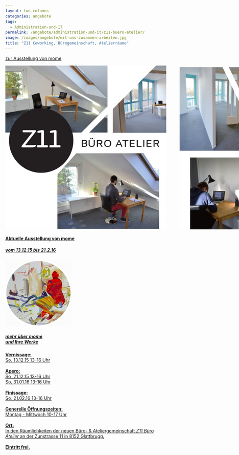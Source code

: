 ```yaml
---
layout: two-columns
categories: angebote
tags:
  - Administration-und-IT
permalink: /angebote/administration-und-it/z11-buero-atelier/
image: /images/angebote/mit-uns-zusammen-arbeiten.jpg
title: "Z11 Coworking, Bürogemeinschaft, Atelierräume"
---
```

<p class="hide-for-large-up"><a href="#mome"><i class="fi-arrow-right"></i> zur Ausstellung von mome</a></p>
<div class="row">
<div class="large-8 columns">
<img alt="Z11 Büro Atelier" src="/images/angebote/z11-buero-atelier/angebot/z11-1.jpg" /><br><br>
<img alt="Z11 Büro Atelier" src="/images/angebote/z11-buero-atelier/angebot/z11-2.jpg" />
<p><br>Wir vom <i>Z11 Büro Atelier</i> bieten dir eine anregende, flexible Arbeitsumgebung ab 220.- Fr./Mt.</p>
<p>Nebst dem kreativen, unternehmerischen Umfeld profitierst du ausserdem von der komplett ausgebauten Büro und IT-Infrastruktur.</p>
<p>Wechselnde Kunstausstellungen und ein kleines Lebensmittelsortiment (Bio) kreieren eine inspirierende Arbeitsatmosphäre.</p>

<a href="/ueber-uns/kontakt/" class="button"><i class="fi-arrow-right"></i> Kontaktiere uns für eine Besichtigung!</a>

<h2>Das ist Z11</h2>
<ul>
<li>Komplett eingerichteter Arbeitsplatz oder leerer Büroraum</li>
<li>Abschliessbare Räume à 15-30 m2 (Einzel- oder Mehrfachbelegung möglich)</li>
<li>Sofort bezugsfertig</li>
<li>Zugang 24/7</li>
<li>Sitzungsraum</li>
<li>WLAN, Drucker, Kopierer, Scanner</li>
<li>Gemeinschaftsraum mit Terrasse</li>
<li>Kleine Küche mit Kühlschrank und vorhandenem Geschirr</li>
<li>Vielfältige ÖV Anbindung mit Tram 10, 11, 12 und Bus 761, 759, 781</li>
</ul>

<h2>Z11's Spezialitäten</h2>
<ul>
<li>3D Drucker</li>
<li>Bio-Lebensmittelverkauf</li>
<li>Wechselnde Kunstausstellung</li>
<li>Naherholung in unmittelbarer Nähe (Glattpark)</li>
<li>Briefkasten zur Mitbenutzung</li>
</ul>

<h2>Hier ist Z11</h2>
<p>Z11 Büro Atelier<br>
<a target="_blank" href="http://map.search.ch/Glattbrugg,Zunstr.11">Zunstrasse 11<br>8152 Glattbrugg</a><br>
044 534 64 54<br>
<a href="mailto:info@baz11.ch">info@baz11.ch</a><br>
<a href="http//www.baz11.ch">www.baz11.ch</a><br>
</p>

</div>
<!-- mome  -->
<div class="panel large-4 columns" style="background-color: transparent;">
<a name="mome" target="_blank" href="http://www.mome-art.com/">
<h4>Aktuelle Ausstellung von mome</h4>
<h5>vom 13.12.15 bis 21.2.16</h5>
<img width="207" alt="mome" src="/images/angebote/z11-buero-atelier/mome/mome1.jpg" />
<h5><span class="mehr-button"><i class="fi-arrow-right"></i> mehr über mome</br>und Ihre Werke</span></h5>
<p><b>Vernissage:</b><br>So, 13.12.15 13-16 Uhr<br><br>
<b>Apero:</b><br> So, 21.12.15 13-16 Uhr<br>So, 31.01.16 13-16 Uhr<br><br>
<b>Finissage:</b><br> So, 21.02.16 13-16 Uhr<br><br>
<b>Generelle Öffnungszeiten:</b><br> Montag - Mittwoch 10-17 Uhr<br><br>
<b>Ort:</b><br>In den Räumlichkeiten der neuen Büro- & Ateliergemeinschaft <i>Z11 Büro Atelier</i> an der Zunstrasse 11 in 8152 Glattbrugg.<br><br>
<b>Eintritt frei.</b></p>
</a>
</div>
</div>